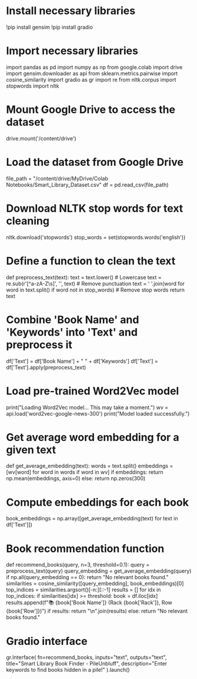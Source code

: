 # Install necessary libraries
!pip install gensim
!pip install gradio

# Import necessary libraries
import pandas as pd
import numpy as np
from google.colab import drive
import gensim.downloader as api
from sklearn.metrics.pairwise import cosine_similarity
import gradio as gr
import re
from nltk.corpus import stopwords
import nltk

# Mount Google Drive to access the dataset
drive.mount('/content/drive')

# Load the dataset from Google Drive
file_path = "/content/drive/MyDrive/Colab Notebooks/Smart_Library_Dataset.csv"
df = pd.read_csv(file_path)

# Download NLTK stop words for text cleaning
nltk.download('stopwords')
stop_words = set(stopwords.words('english'))

# Define a function to clean the text
def preprocess_text(text):
    text = text.lower()  # Lowercase
    text = re.sub(r'[^a-zA-Z\s]', '', text)  # Remove punctuation
    text = ' '.join(word for word in text.split() if word not in stop_words)  # Remove stop words
    return text

# Combine 'Book Name' and 'Keywords' into 'Text' and preprocess it
df['Text'] = df['Book Name'] + " " + df['Keywords']
df['Text'] = df['Text'].apply(preprocess_text)

# Load pre-trained Word2Vec model
print("Loading Word2Vec model... This may take a moment.")
wv = api.load('word2vec-google-news-300')
print("Model loaded successfully.")

# Get average word embedding for a given text
def get_average_embedding(text):
    words = text.split()
    embeddings = [wv[word] for word in words if word in wv]
    if embeddings:
        return np.mean(embeddings, axis=0)
    else:
        return np.zeros(300)

# Compute embeddings for each book
book_embeddings = np.array([get_average_embedding(text) for text in df['Text']])

# Book recommendation function
def recommend_books(query, n=3, threshold=0.1):
    query = preprocess_text(query)
    query_embedding = get_average_embedding(query)
    if np.all(query_embedding == 0):
        return "No relevant books found."
    similarities = cosine_similarity([query_embedding], book_embeddings)[0]
    top_indices = similarities.argsort()[-n:][::-1]
    results = []
    for idx in top_indices:
        if similarities[idx] >= threshold:
            book = df.iloc[idx]
            results.append(f"📚 {book['Book Name']} (Rack {book['Rack']}, Row {book['Row']})")
    if results:
        return "\n".join(results)
    else:
        return "No relevant books found."

# Gradio interface
gr.Interface(
    fn=recommend_books,
    inputs="text",
    outputs="text",
    title="Smart Library Book Finder - PileUnbluff",
    description="Enter keywords to find books hidden in a pile!"
).launch()
